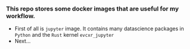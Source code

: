### This repo stores some docker images that are useful for my workflow.

* First of all is `jupyter` image. It contains many datascience packages in `Python` and the `Rust` kernel `evcxr_jupyter`
* Next...
